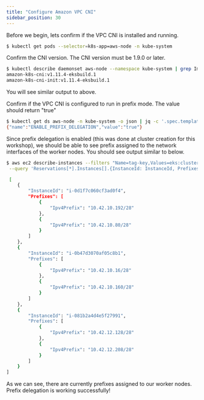```yaml
---
title: "Configure Amazon VPC CNI"
sidebar_position: 30
---
```


Before we begin, lets confirm if the VPC CNI is installed and running.

```bash hook=aws-node-deployment
$ kubectl get pods --selector=k8s-app=aws-node -n kube-system
```

Confirm the CNI version. The CNI version must be 1.9.0 or later. 

```bash
$ kubectl describe daemonset aws-node --namespace kube-system | grep Image | cut -d "/" -f 2
amazon-k8s-cni:v1.11.4-eksbuild.1
amazon-k8s-cni-init:v1.11.4-eksbuild.1
```

You will see similar output to above. 

Confirm if the VPC CNI is configured to run in prefix mode. The value should return "true"

```bash
$ kubectl get ds aws-node -n kube-system -o json | jq -c '.spec.template.spec.containers[].env | .[] | select(.name | contains("ENABLE_PREFIX_DELEGATION"))'
{"name":"ENABLE_PREFIX_DELEGATION","value":"true"}
```

Since prefix delegation is enabled (this was done at cluster creation for this workshop), we should be able to see prefix assigned to the network interfaces of the worker nodes. You should see output similar to below.

```bash
$ aws ec2 describe-instances --filters "Name=tag-key,Values=eks:cluster-name" "Name=tag-value,Values=eks-workshop-cluster"\
 --query 'Reservations[*].Instances[].{InstanceId: InstanceId, Prefixes: NetworkInterfaces[].Ipv4Prefixes[]}'

 [
    {
        "InstanceId": "i-0d1f7c060cf3ad0f4",
        "Prefixes": [
            {
                "Ipv4Prefix": "10.42.10.192/28"
            },
            {
                "Ipv4Prefix": "10.42.10.80/28"
            }
        ]
    },
    {
        "InstanceId": "i-0b47d3070af05c8b1",
        "Prefixes": [
            {
                "Ipv4Prefix": "10.42.10.16/28"
            },
            {
                "Ipv4Prefix": "10.42.10.160/28"
            }
        ]
    },
    {
        "InstanceId": "i-081b2a4d4e5f27991",
        "Prefixes": [
            {
                "Ipv4Prefix": "10.42.12.128/28"
            },
            {
                "Ipv4Prefix": "10.42.12.208/28"
            }
        ]
    }
]
 ```


As we can see, there are currently prefixes assigned to our worker nodes. Prefix delegation is working successfully!
